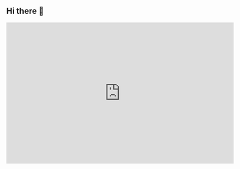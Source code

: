 ## Hi there 👋
<iframe title="LLP_PRESUPUESTO" width="600" height="373.5" src="https://app.powerbi.com/view?r=eyJrIjoiNmIwNjM5M2QtNjFlYi00ZDkxLTlhMTYtNzk2NDc3YzA2NTZlIiwidCI6ImUyNThhOGEyLWQzMmItNDI1Yy1hNzJmLWFjZTJkN2Y4YTg5YiJ9" frameborder="0" allowFullScreen="true"></iframe>
<!--
**infojham/infojham** is a ✨ _special_ ✨ repository because its `README.md` (this file) appears on your GitHub profile.

Here are some ideas to get you started:

- 🔭 I’m currently working on ...
- 🌱 I’m currently learning ...
- 👯 I’m looking to collaborate on ...
- 🤔 I’m looking for help with ...
- 💬 Ask me about ...
- 📫 How to reach me: ...
- 😄 Pronouns: ...
- ⚡ Fun fact: ...
-->
